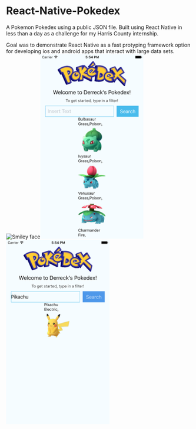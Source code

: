 # React-Native-Pokedex
A Pokemon Pokedex using a public JSON file. Built using React Native in less than a day as a challenge for my Harris County internship.

Goal was to demonstrate React Native as a fast protyping framework option for developing ios and android apps that interact with large data sets.
<img src="/Images/pokedex.gif" alt="Smiley face" height=500><img src="/Images/startScreen.png" alt="Smiley face" height=500><img src="/Images/pikachu.png" alt="Smiley face" height=500>

